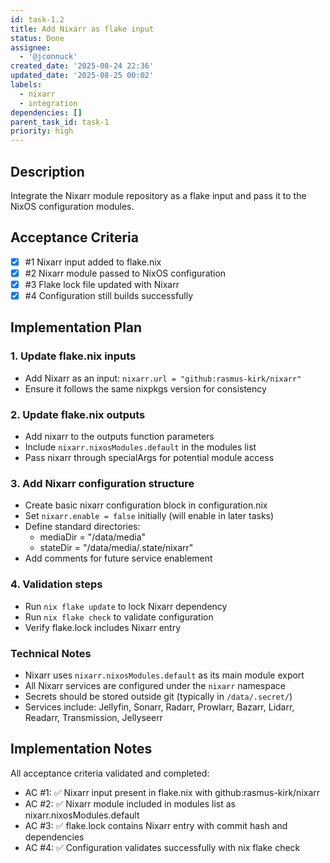 ```yaml
---
id: task-1.2
title: Add Nixarr as flake input
status: Done
assignee:
  - '@jconnuck'
created_date: '2025-08-24 22:36'
updated_date: '2025-08-25 00:02'
labels:
  - nixarr
  - integration
dependencies: []
parent_task_id: task-1
priority: high
---
```


## Description

Integrate the Nixarr module repository as a flake input and pass it to the NixOS configuration modules.

## Acceptance Criteria
<!-- AC:BEGIN -->
- [x] #1 Nixarr input added to flake.nix
- [x] #2 Nixarr module passed to NixOS configuration
- [x] #3 Flake lock file updated with Nixarr
- [x] #4 Configuration still builds successfully
<!-- AC:END -->

## Implementation Plan

### 1. Update flake.nix inputs
- Add Nixarr as an input: `nixarr.url = "github:rasmus-kirk/nixarr"`
- Ensure it follows the same nixpkgs version for consistency

### 2. Update flake.nix outputs
- Add nixarr to the outputs function parameters
- Include `nixarr.nixosModules.default` in the modules list
- Pass nixarr through specialArgs for potential module access

### 3. Add Nixarr configuration structure
- Create basic nixarr configuration block in configuration.nix
- Set `nixarr.enable = false` initially (will enable in later tasks)
- Define standard directories:
  - mediaDir = "/data/media"
  - stateDir = "/data/media/.state/nixarr"
- Add comments for future service enablement

### 4. Validation steps
- Run `nix flake update` to lock Nixarr dependency
- Run `nix flake check` to validate configuration
- Verify flake.lock includes Nixarr entry

### Technical Notes
- Nixarr uses `nixarr.nixosModules.default` as its main module export
- All Nixarr services are configured under the `nixarr` namespace
- Secrets should be stored outside git (typically in `/data/.secret/`)
- Services include: Jellyfin, Sonarr, Radarr, Prowlarr, Bazarr, Lidarr, Readarr, Transmission, Jellyseerr

## Implementation Notes

All acceptance criteria validated and completed:
- AC #1: ✅ Nixarr input present in flake.nix with github:rasmus-kirk/nixarr
- AC #2: ✅ Nixarr module included in modules list as nixarr.nixosModules.default  
- AC #3: ✅ flake.lock contains Nixarr entry with commit hash and dependencies
- AC #4: ✅ Configuration validates successfully with nix flake check
